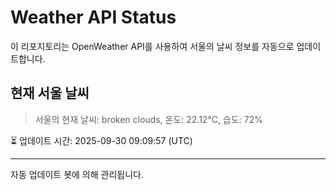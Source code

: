 
# Weather API Status

이 리포지토리는 OpenWeather API를 사용하여 서울의 날씨 정보를 자동으로 업데이트합니다.

## 현재 서울 날씨
> 서울의 현재 날씨: broken clouds, 온도: 22.12°C, 습도: 72%

⏳ 업데이트 시간: 2025-09-30 09:09:57 (UTC)

---
자동 업데이트 봇에 의해 관리됩니다.

